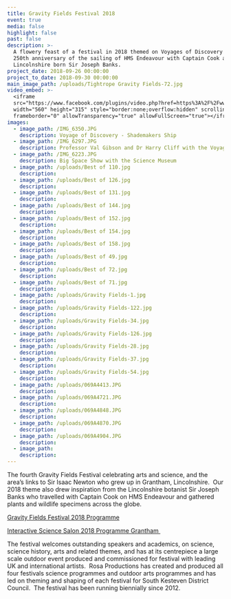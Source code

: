 ```yaml
---
title: Gravity Fields Festival 2018
event: true
media: false
highlight: false
past: false
description: >-
  A flowery feast of a festival in 2018 themed on Voyages of Discovery and the
  250th anniversary of the sailing of HMS Endeavour with Captain Cook and
  Lincolnshire born Sir Joseph Banks.
project_date: 2018-09-26 00:00:00
project_to_date: 2018-09-30 00:00:00
main_image_path: /uploads/Tightrope Gravity Fields-72.jpg
video_embed: >-
  <iframe
  src="https://www.facebook.com/plugins/video.php?href=https%3A%2F%2Fwww.facebook.com%2FGravityFields%2Fvideos%2F2154404974779660%2F&show_text=0&width=560"
  width="560" height="315" style="border:none;overflow:hidden" scrolling="no"
  frameborder="0" allowTransparency="true" allowFullScreen="true"></iframe>
images:
  - image_path: /IMG_6350.JPG
    description: Voyage of Discovery - Shademakers Ship
  - image_path: /IMG_6297.JPG
    description: Professor Val Gibson and Dr Harry Cliff with the Voyage of Discovery globe
  - image_path: /IMG_6223.JPG
    description: Big Space Show with the Science Museum
  - image_path: /uploads/Best of 110.jpg
    description:
  - image_path: /uploads/Best of 126.jpg
    description:
  - image_path: /uploads/Best of 131.jpg
    description:
  - image_path: /uploads/Best of 144.jpg
    description:
  - image_path: /uploads/Best of 152.jpg
    description:
  - image_path: /uploads/Best of 154.jpg
    description:
  - image_path: /uploads/Best of 158.jpg
    description:
  - image_path: /uploads/Best of 49.jpg
    description:
  - image_path: /uploads/Best of 72.jpg
    description:
  - image_path: /uploads/Best of 71.jpg
    description:
  - image_path: /uploads/Gravity Fields-1.jpg
    description:
  - image_path: /uploads/Gravity Fields-122.jpg
    description:
  - image_path: /uploads/Gravity Fields-34.jpg
    description:
  - image_path: /uploads/Gravity Fields-126.jpg
    description:
  - image_path: /uploads/Gravity Fields-28.jpg
    description:
  - image_path: /uploads/Gravity Fields-37.jpg
    description:
  - image_path: /uploads/Gravity Fields-54.jpg
    description:
  - image_path: /uploads/069A4413.JPG
    description:
  - image_path: /uploads/069A4721.JPG
    description:
  - image_path: /uploads/069A4848.JPG
    description:
  - image_path: /uploads/069A4870.JPG
    description:
  - image_path: /uploads/069A4904.JPG
    description:
  - image_path:
    description:
---
```


The fourth Gravity Fields Festival celebrating arts and science, and the area’s links to Sir Isaac Newton who grew up in Grantham, Lincolnshire.&nbsp; Our 2018 theme also drew inspiration from the Lincolnshire botanist Sir Joseph Banks who travelled with Captain Cook on HMS Endeavour and gathered plants and wildlife specimens across the globe.

[Gravity Fields Festival 2018 Programme](https://www.dropbox.com/home/Rosemary%20Richards/GFF%202018/Voyage%20templates?preview=Gravity-Brochure-final-version.pdf)

[Interactive Science Salon 2018 Programme Grantham&nbsp;](https://www.dropbox.com/home/Rosemary%20Richards/Interactive%20Science%20Salon%20-%20Globe%20plus?preview=Science+Salon+Brochure+2018+WEB.pdf)

The festival welcomes outstanding speakers and academics, on science, science history, arts and related themes, and has at its centrepiece a large scale outdoor event produced and commissioned for festival with leading UK and international artists.&nbsp; Rosa Productions has created and produced all four festivals science programmes and outdoor arts programmes and has led on theming and shaping of each festival for South Kesteven District Council.&nbsp; The festival has been running biennially since 2012.